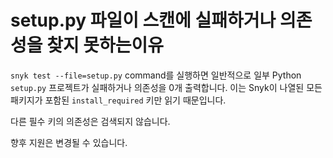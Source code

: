 # setup.py 파일이 스캔에 실패하거나 의존성을 찾지 못하는이유

`snyk test --file=setup.py` command를 실행하면 일반적으로 일부 Python `setup.py` 프로젝트가 실패하거나 의존성을 0개 출력합니다. 이는 Snyk이 나열된 모든 패키지가 포함된 `install_required` 키만 읽기 때문입니다.

다른 필수 키의 의존성은 검색되지 않습니다.

향후 지원은 변경될 수 있습니다.
